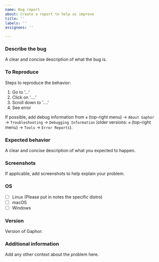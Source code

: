 ```yaml
---
name: Bug report
about: Create a report to help us improve
title: ''
labels: ''
assignees: ''

---
```


### Describe the bug
A clear and concise description of what the bug is.

### To Reproduce
Steps to reproduce the behavior:
1. Go to '...'
2. Click on '....'
3. Scroll down to '....'
4. See error

If possible, add debug information from `≡` (top-right menu) → `About Gaphor` → `Troubleshooting` → `Debugging Information` (older versions: `≡` (top-right menu) → `Tools` → `Error Reports`).

### Expected behavior
A clear and concise description of what you expected to happen.

### Screenshots
If applicable, add screenshots to help explain your problem.

### OS
- [ ] Linux (Please put in notes the specific distro)
- [ ] macOS
- [ ] Windows

### Version
Version of Gaphor:

### Additional information
Add any other context about the problem here.
